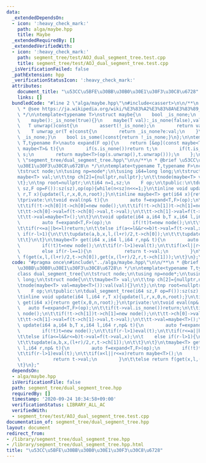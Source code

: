 ```yaml
---
data:
  _extendedDependsOn:
  - icon: ':heavy_check_mark:'
    path: alga/maybe.hpp
    title: Maybe
  _extendedRequiredBy: []
  _extendedVerifiedWith:
  - icon: ':heavy_check_mark:'
    path: segment_tree/test/AOJ_dual_segment_tree.test.cpp
    title: segment_tree/test/AOJ_dual_segment_tree.test.cpp
  _isVerificationFailed: false
  _pathExtension: hpp
  _verificationStatusIcon: ':heavy_check_mark:'
  attributes:
    document_title: "\u53CC\u5BFE\u30BB\u30B0\u30E1\u30F3\u30C8\u6728"
    links: []
  bundledCode: "#line 2 \"alga/maybe.hpp\"\n#include<cassert>\n\n/**\n * @brief Maybe\n\
    \ * @see https://ja.wikipedia.org/wiki/%E3%83%A2%E3%83%8A%E3%83%89_(%E3%83%97%E3%83%AD%E3%82%B0%E3%83%A9%E3%83%9F%E3%83%B3%E3%82%B0)#Maybe%E3%83%A2%E3%83%8A%E3%83%89\n\
    \ */\n\ntemplate<typename T>\nstruct maybe{\n    bool _is_none;\n    T val;\n\
    \    maybe():_is_none(true){}\n    maybe(T val):_is_none(false),val(val){}\n \
    \   T unwrap()const{\n        assert(!_is_none);\n        return val;\n    }\n\
    \    T unwrap_or(T e)const{\n        return _is_none?e:val;\n    }\n    bool is_none()const{return\
    \ _is_none;}\n    bool is_some()const{return !_is_none;}\n};\n\ntemplate<typename\
    \ T,typename F>\nauto expand(F op){\n    return [&op](const maybe<T>& s,const\
    \ maybe<T>& t){\n        if(s.is_none())return t;\n        if(t.is_none())return\
    \ s;\n        return maybe<T>(op(s.unwrap(),t.unwrap()));\n    };\n}\n#line 3\
    \ \"segment_tree/dual_segment_tree.hpp\"\n\n/**\n * @brief \u53CC\u5BFE\u30BB\u30B0\
    \u30E1\u30F3\u30C8\u6728\n */\n\ntemplate<typename T,typename F>\nclass dual_segment_tree{\n\
    \tstruct node;\n\tusing np=node*;\n\tusing i64=long long;\n\tstruct node{\n\t\t\
    maybe<T> val;\n\t\tnp ch[2]={nullptr,nullptr};\n\t\tnode(maybe<T> val=maybe<T>()):val(val){}\n\
    \t};\n\tnp root=nullptr;\n\ti64 n=1,sz;\n    F op;\n\tpublic:\n\tdual_segment_tree(i64\
    \ sz,F op=F()):sz(sz),op(op){while(n<sz)n<<=1;}\n\tinline void update(i64 l,i64\
    \ r,T x){update(l,r,x,0,n,root);}\n\tinline maybe<T> get(i64 x){return get(x,0,n,root);}\n\
    \tprivate:\n\tvoid eval(np& t){\n        auto f=expand<T,F>(op);\n\t\tif(t->val.is_none())return;\n\
    \t\tif(!t->ch[0])t->ch[0]=new node();\n\t\tif(!t->ch[1])t->ch[1]=new node();\n\
    \t\tt->ch[0]->val=f(t->ch[0]->val,t->val);\n\t\tt->ch[1]->val=f(t->ch[1]->val,t->val);\n\
    \t\tt->val=maybe<T>();\n\t}\n\tvoid update(i64 a,i64 b,T x,i64 l,i64 r,np& t){\n\
    \        auto f=expand<T,F>(op);\n        if(!t)t=new node();\n\t\tif(r-l>1)eval(t);\n\
    \t\tif(r<=a||b<=l)return;\n\t\telse if(a<=l&&r<=b)t->val=f(t->val,x);\n\t    else\
    \ if(r-l>1){\n\t\t\tupdate(a,b,x,l,(l+r)/2,t->ch[0]);\n\t\t\tupdate(a,b,x,(l+r)/2,r,t->ch[1]);\n\
    \t\t}\n\t}\n\tmaybe<T> get(i64 x,i64 l,i64 r,np& t){\n        auto f=expand<T,F>(op);\n\
    \        if(!t)t=new node();\n\t\tif(r-l>1)eval(t);\n\t\tif(x<l||r<=x)return maybe<T>();\n\
    \        else if(r-l==1){\n            return t->val;\n        }\n\t\telse return\
    \ f(get(x,l,(l+r)/2,t->ch[0]),get(x,(l+r)/2,r,t->ch[1]));\n\t}\n};\n"
  code: "#pragma once\n#include\"../alga/maybe.hpp\"\n\n/**\n * @brief \u53CC\u5BFE\
    \u30BB\u30B0\u30E1\u30F3\u30C8\u6728\n */\n\ntemplate<typename T,typename F>\n\
    class dual_segment_tree{\n\tstruct node;\n\tusing np=node*;\n\tusing i64=long\
    \ long;\n\tstruct node{\n\t\tmaybe<T> val;\n\t\tnp ch[2]={nullptr,nullptr};\n\t\
    \tnode(maybe<T> val=maybe<T>()):val(val){}\n\t};\n\tnp root=nullptr;\n\ti64 n=1,sz;\n\
    \    F op;\n\tpublic:\n\tdual_segment_tree(i64 sz,F op=F()):sz(sz),op(op){while(n<sz)n<<=1;}\n\
    \tinline void update(i64 l,i64 r,T x){update(l,r,x,0,n,root);}\n\tinline maybe<T>\
    \ get(i64 x){return get(x,0,n,root);}\n\tprivate:\n\tvoid eval(np& t){\n     \
    \   auto f=expand<T,F>(op);\n\t\tif(t->val.is_none())return;\n\t\tif(!t->ch[0])t->ch[0]=new\
    \ node();\n\t\tif(!t->ch[1])t->ch[1]=new node();\n\t\tt->ch[0]->val=f(t->ch[0]->val,t->val);\n\
    \t\tt->ch[1]->val=f(t->ch[1]->val,t->val);\n\t\tt->val=maybe<T>();\n\t}\n\tvoid\
    \ update(i64 a,i64 b,T x,i64 l,i64 r,np& t){\n        auto f=expand<T,F>(op);\n\
    \        if(!t)t=new node();\n\t\tif(r-l>1)eval(t);\n\t\tif(r<=a||b<=l)return;\n\
    \t\telse if(a<=l&&r<=b)t->val=f(t->val,x);\n\t    else if(r-l>1){\n\t\t\tupdate(a,b,x,l,(l+r)/2,t->ch[0]);\n\
    \t\t\tupdate(a,b,x,(l+r)/2,r,t->ch[1]);\n\t\t}\n\t}\n\tmaybe<T> get(i64 x,i64\
    \ l,i64 r,np& t){\n        auto f=expand<T,F>(op);\n        if(!t)t=new node();\n\
    \t\tif(r-l>1)eval(t);\n\t\tif(x<l||r<=x)return maybe<T>();\n        else if(r-l==1){\n\
    \            return t->val;\n        }\n\t\telse return f(get(x,l,(l+r)/2,t->ch[0]),get(x,(l+r)/2,r,t->ch[1]));\n\
    \t}\n};"
  dependsOn:
  - alga/maybe.hpp
  isVerificationFile: false
  path: segment_tree/dual_segment_tree.hpp
  requiredBy: []
  timestamp: '2020-09-24 10:34:58+09:00'
  verificationStatus: LIBRARY_ALL_AC
  verifiedWith:
  - segment_tree/test/AOJ_dual_segment_tree.test.cpp
documentation_of: segment_tree/dual_segment_tree.hpp
layout: document
redirect_from:
- /library/segment_tree/dual_segment_tree.hpp
- /library/segment_tree/dual_segment_tree.hpp.html
title: "\u53CC\u5BFE\u30BB\u30B0\u30E1\u30F3\u30C8\u6728"
---
```


